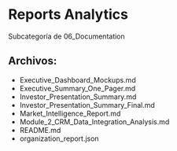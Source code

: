 # Reports Analytics

Subcategoría de 06_Documentation

## Archivos:

- Executive_Dashboard_Mockups.md
- Executive_Summary_One_Pager.md
- Investor_Presentation_Summary.md
- Investor_Presentation_Summary_Final.md
- Market_Intelligence_Report.md
- Module_2_CRM_Data_Integration_Analysis.md
- README.md
- organization_report.json
